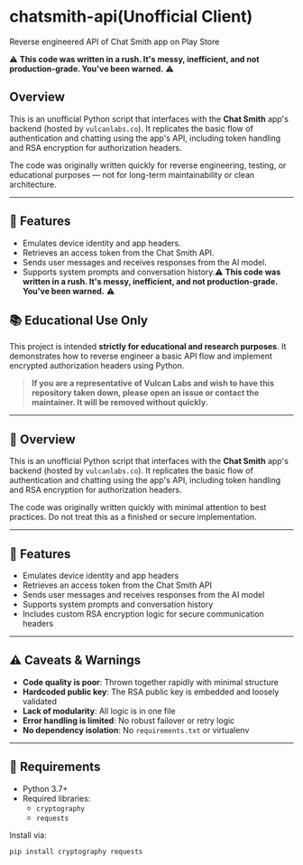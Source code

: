 # chatsmith-api(Unofficial Client)
Reverse engineered API of Chat Smith app on Play Store

⚠️ **This code was written in a rush. It's messy, inefficient, and not production-grade. You've been warned.** ⚠️

## Overview

This is an unofficial Python script that interfaces with the **Chat Smith** app's backend (hosted by `vulcanlabs.co`). It replicates the basic flow of authentication and chatting using the app's API, including token handling and RSA encryption for authorization headers.

The code was originally written quickly for reverse engineering, testing, or educational purposes — not for long-term maintainability or clean architecture.

---

## 🔧 Features

- Emulates device identity and app headers.
- Retrieves an access token from the Chat Smith API.
- Sends user messages and receives responses from the AI model.
- Supports system prompts and conversation history.⚠️ **This code was written in a rush. It's messy, inefficient, and not production-grade. You've been warned.** ⚠️

## 📚 Educational Use Only

This project is intended **strictly for educational and research purposes**. It demonstrates how to reverse engineer a basic API flow and implement encrypted authorization headers using Python.

> **If you are a representative of Vulcan Labs and wish to have this repository taken down, please open an issue or contact the maintainer. It will be removed without quickly.**

---

## 🧠 Overview

This is an unofficial Python script that interfaces with the **Chat Smith** app's backend (hosted by `vulcanlabs.co`). It replicates the basic flow of authentication and chatting using the app's API, including token handling and RSA encryption for authorization headers.

The code was originally written quickly with minimal attention to best practices. Do not treat this as a finished or secure implementation.

---

## 🔧 Features

- Emulates device identity and app headers
- Retrieves an access token from the Chat Smith API
- Sends user messages and receives responses from the AI model
- Supports system prompts and conversation history
- Includes custom RSA encryption logic for secure communication headers

---

## ⚠️ Caveats & Warnings

- **Code quality is poor**: Thrown together rapidly with minimal structure
- **Hardcoded public key**: The RSA public key is embedded and loosely validated
- **Lack of modularity**: All logic is in one file
- **Error handling is limited**: No robust failover or retry logic
- **No dependency isolation**: No `requirements.txt` or virtualenv

---

## 🐍 Requirements

- Python 3.7+
- Required libraries:
  - `cryptography`
  - `requests`

Install via:

```bash
pip install cryptography requests
